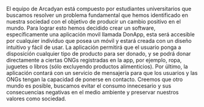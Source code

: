 El equipo de Arcadyan está compuesto por estudiantes universitarios que buscamos resolver un problema fundamental que hemos identificado en nuestra sociedad con el objetivo de producir un cambio positivo en el mundo. 
Para lograr esto hemos decidido crear un software, específicamente una aplicación movil llamada DonApp, esta será accesible por cualquier individuo que posea un móvil y estará creada con un diseño intuitivo y fácil de usar. 
La aplicación permitirá que el usuario ponga a disposición cualquier tipo de producto para ser donado, y se podrá donar directamente a ciertas ONGs registradas en la app, por ejemplo, ropa, juguetes o libros (sólo excluyendo productos alimenticios).
Por último, la aplicación contará con un servicio de mensajería para que los usuarios y las ONGs tengan la capacidad de ponerse en contacto. 
Creemos que otro mundo es posible, buscamos evitar el consumo innecesario y sus consecuencias negativas en el medio ambiente y preservar nuestros valores como sociedad.
 
